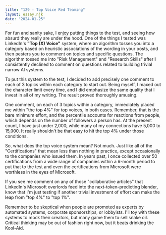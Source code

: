 ```yaml
---
title: "129 - Top Voice Red Teaming"
layout: essay.njk
date: "2024-01-25"
---
```


For fun and sanity sake, I enjoy putting things to the test, and seeing how absurd they really are under the hood. One of the things I tested was LinkedIn's **"Top (X) Voice"** system, where an algorithm tosses you into a category based on heuristic associations of the wording in your posts, and then pesters you to comment on topics and specific questions. The algorithm tossed me into "Risk Management" and "Research Skills" after I consistently declined to comment on questions related to building trivial narrow AI systems.

To put this system to the test, I decided to add precisely one comment to each of 3 topics within each category to start out. Being myself, I maxed out the character limit every time, and I did emphasize the same quality that I invest in all of my writing. The result proved thoroughly amusing.

One comment, on each of 3 topics within a category, immediately placed me within "the top 4%" for top voices, in both cases. Remember, that is the bare minimum effort, and the percentile accounts for reactions from people, which depends on the number of followers a person has. At the present count, I have just under 2,000, while many of my connections have 5,000 to 15,000. It really shouldn't be that easy to hit the top 4% under those conditions.

So, what does the top voice system mean? Not much. Just like all of the "Certifications" that mean less than nothing in practice, except occasionally to the companies who issued them. In years past, I once collected over 50 certifications from a wide range of companies within a 6-month period to put that to the test and even the certifications from Microsoft were worthless in the eyes of Microsoft.

If you see me comment on any of those "collaborative articles" that LinkedIn's Microsoft overlords feed into the next-token-predicting blender, know that I'm just testing if another trivial investment of effort can make the leap from "top 4%" to "top 1%".

Remember to be skeptical when people are promoted as experts by automated systems, corporate sponsorships, or lobbyists. I'll toy with these systems to mock their creators, but many game them to sell snake oil. Critical thinking may be out of fashion right now, but it beats drinking the Kool-Aid.